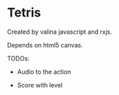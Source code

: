 # Tetris

Created by valina javascript and rxjs.

Depends on html5 canvas.

TODOs:

- Audio to the action

- Score with level